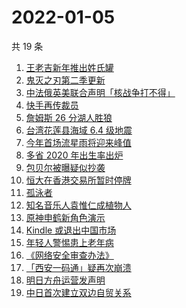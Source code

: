 # 2022-01-05

共 19 条

<!-- BEGIN -->
<!-- 最后更新时间 Wed Jan 05 2022 06:09:13 GMT+0800 (China Standard Time) -->

1. [王老吉新年推出姓氏罐](https://www.zhihu.com/search?q=王老吉)
1. [鬼灭之刃第二季更新](https://www.zhihu.com/search?q=鬼灭之刃)
1. [中法俄英美联合声明「核战争打不得」](https://www.zhihu.com/search?q=五核武器国家发表联合声明)
1. [快手再传裁员](https://www.zhihu.com/search?q=快手裁员)
1. [詹姆斯 26 分湖人胜狼](https://www.zhihu.com/search?q=湖人)
1. [台湾花莲县海域 6.4 级地震](https://www.zhihu.com/search?q=台湾地震)
1. [今年首场流星雨将迎来峰值](https://www.zhihu.com/search?q=象限仪流星雨)
1. [多省 2020 年出生率出炉](https://www.zhihu.com/search?q=2020年出生率)
1. [包贝尔被曝疑似抄袭](https://www.zhihu.com/search?q=包贝尔抄袭)
1. [恒大在香港交易所暂时停牌](https://www.zhihu.com/search?q=恒大)
1. [孤泳者](https://www.zhihu.com/search?q=孤泳者)
1. [知名音乐人袁惟仁成植物人](https://www.zhihu.com/search?q=袁惟仁)
1. [原神申鹤新角色演示](https://www.zhihu.com/search?q=原神)
1. [Kindle 或退出中国市场](https://www.zhihu.com/search?q=Kindle)
1. [年轻人警惕患上老年病](https://www.zhihu.com/search?q=令人心动的offer)
1. [《网络安全审查办法》](https://www.zhihu.com/search?q=网络安全审查办法)
1. [「西安一码通」疑再次崩溃](https://www.zhihu.com/search?q=西安一码通)
1. [明日方舟运营发声明](https://www.zhihu.com/search?q=明日方舟)
1. [中日首次建立双边自贸关系](https://www.zhihu.com/search?q=中日双边自贸关系)

<!-- END -->
